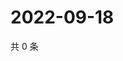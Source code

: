 # 2022-09-18

共 0 条

<!-- BEGIN WEIBO -->
<!-- 最后更新时间 Sun Sep 18 2022 10:06:19 GMT+0800 (China Standard Time) -->

<!-- END WEIBO -->
